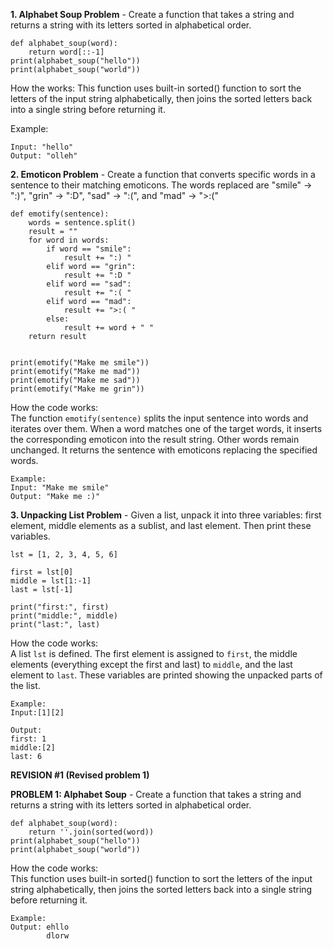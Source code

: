 **1. Alphabet Soup Problem** - 
Create a function that takes a string and returns a string with its letters sorted in alphabetical order.

```
def alphabet_soup(word):
    return word[::-1]
print(alphabet_soup("hello")) 
print(alphabet_soup("world"))
```
How the works: 
This function uses built-in sorted() function to sort the letters of the input string alphabetically, then joins the sorted letters back into a single string before returning it.

Example:
```
Input: "hello"
Output: "olleh"
```

**2. Emoticon Problem** - 
Create a function that converts specific words in a sentence to their matching emoticons. The words replaced are "smile" → ":)", "grin" → ":D", "sad" → ":(", and "mad" → ">:("
```
def emotify(sentence):
    words = sentence.split()
    result = ""
    for word in words:
        if word == "smile":
            result += ":) "
        elif word == "grin":
            result += ":D "
        elif word == "sad":
            result += ":( "
        elif word == "mad":
            result += ">:( "
        else:
            result += word + " "
    return result


print(emotify("Make me smile"))
print(emotify("Make me mad"))
print(emotify("Make me sad"))
print(emotify("Make me grin"))
```
How the code works:  
The function `emotify(sentence)` splits the input sentence into words and iterates over them. When a word matches one of the target words, it inserts the corresponding emoticon into the result string. Other words remain unchanged. It returns the sentence with emoticons replacing the specified words.

```
Example:
Input: "Make me smile"
Output: "Make me :)"
```


**3. Unpacking List Problem** - 
Given a list, unpack it into three variables: first element, middle elements as a sublist, and last element. Then print these variables.

```
lst = [1, 2, 3, 4, 5, 6]

first = lst[0]
middle = lst[1:-1]
last = lst[-1]

print("first:", first)
print("middle:", middle)
print("last:", last)
```

How the code works:  
A list `lst` is defined. The first element is assigned to `first`, the middle elements (everything except the first and last) to `middle`, and the last element to `last`. These variables are printed showing the unpacked parts of the list.

```
Example:  
Input:[1][2]

Output:  
first: 1  
middle:[2]
last: 6
```

**REVISION #1 (Revised problem 1)**

**PROBLEM 1: Alphabet Soup** - Create a function that takes a string and returns a string with its letters sorted in alphabetical order.

```
def alphabet_soup(word):
    return ''.join(sorted(word))
print(alphabet_soup("hello"))  
print(alphabet_soup("world"))  
```

How the code works:  
This function uses built-in sorted() function to sort the letters of the input string alphabetically, then joins the sorted letters back into a single string before returning it.
```
Example:
Output: ehllo
        dlorw
```


